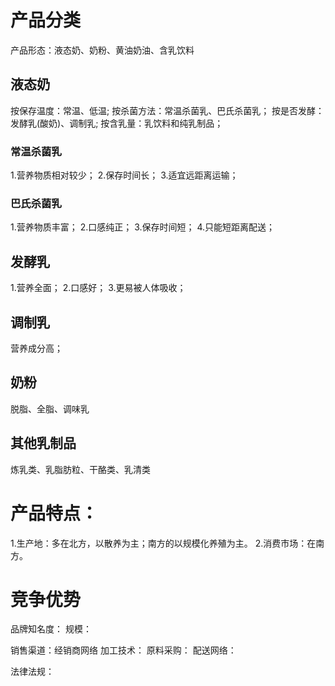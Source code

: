 # 产品分类

产品形态：液态奶、奶粉、黄油奶油、含乳饮料

## 液态奶
按保存温度：常温、低温;
按杀菌方法：常温杀菌乳、巴氏杀菌乳；
按是否发酵：发酵乳(酸奶)、调制乳;
按含乳量：乳饮料和纯乳制品；

### 常温杀菌乳
1.营养物质相对较少；
2.保存时间长；
3.适宜远距离运输；

### 巴氏杀菌乳
1.营养物质丰富；
2.口感纯正；
3.保存时间短；
4.只能短距离配送；

## 发酵乳
1.营养全面；
2.口感好；
3.更易被人体吸收；

## 调制乳
营养成分高；

## 奶粉
脱脂、全脂、调味乳

## 其他乳制品
炼乳类、乳脂肪粒、干酪类、乳清类

# 产品特点：
1.生产地：多在北方，以散养为主；南方的以规模化养殖为主。
2.消费市场：在南方。

# 竞争优势
品牌知名度：
规模：

销售渠道：经销商网络
加工技术：
原料采购：
配送网络：

法律法规：